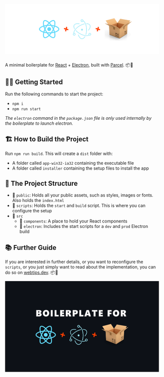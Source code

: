 <h1 align="center">
    <img alt="Boilerplate for React + Electron + Parcel" src="public/assets/header.png" />
</h1>

A minimal boilerplate for [React](https://reactjs.org/) + [Electron](http://electronjs.org/), built with [Parcel](https://parceljs.org/). 📦🚀


## 🏃‍♂️ Getting Started

Run the following commands to start the project:

- `npm i`
- `npm run start`

*The `electron` command in the `package.json` file is only used internally by the boilerplate to launch electron.*

## 🏗️ How to Build the Project

Run `npm run build`. This will create a `dist` folder with:

- A folder called `app-win32-ia32` containing the executable file
- A folder called `installer` containing the setup files to install the app

## 🌳 The Project Structure

- 📁 `public`: Holds all your public assets, such as styles, images or fonts. Also holds the `index.html`
- 📁 `scripts`: Holds the `start` and `build` script. This is where you can configure the setup
- 📂 `src`
    - 📁 `components`: A place to hold your React components
    - 📁 `electron`: Includes the start scripts for a `dev` and `prod` Electron build


## 📚 Further Guide

If you are interested in further details, or you want to reconfigure the `scripts`, or you just simply want to read about the implementation, you can do so on [webtips.dev](https://www.webtips.dev/how-to-bundle-your-react-electron-app-by-parcel). 📦🚀

<a href="https://www.webtips.dev/how-to-bundle-your-react-electron-app-by-parcel" align="center">
    <img alt="Boilerplate for React + Electron + Parcel" src="public/assets/footer.png" />
</a>